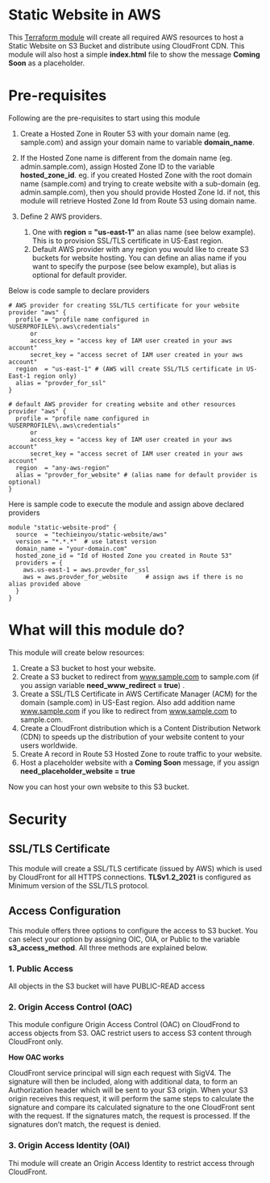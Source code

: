 # Static Website in AWS
This [Terraform module](https://registry.terraform.io/modules/techieinyou/static-website/aws/latest)  will create all required AWS resources to host a Static Website on S3 Bucket and distribute using CloudFront CDN.  This module will also host a simple __index.html__ file to show the message **Coming Soon** as a placeholder.

# Pre-requisites

Following are the pre-requisites to start using this module

1. Create a Hosted Zone in Router 53 with your domain name (eg. sample.com) and assign your domain name to variable **domain_name**. 
   
2. If the Hosted Zone name is different from the domain name (eg. admin.sample.com), assign Hosted Zone ID to the variable **hosted_zone_id**.  eg. if you created Hosted Zone with the root domain name (sample.com) and trying to create website with a sub-domain (eg. admin.sample.com), then you should provide Hosted Zone Id. if not, this module will retrieve Hosted Zone Id from Route 53 using domain name. 

3. Define 2 AWS providers. 
   1. One with __region = "us-east-1"__ an alias name (see below example).  This is to provision SSL/TLS certificate in US-East region.
   2. Default AWS provider with any region you would like to create S3 buckets for website hosting.  You can define an alias name if you want to specify the purpose (see below example), but alias is optional for default provider.

Below is code sample to declare providers  

```
# AWS provider for creating SSL/TLS certificate for your website
provider "aws" {
  profile = "profile name configured in %USERPROFILE%\.aws\credentials"
      or 
      access_key = "access key of IAM user created in your aws account"
      secret_key = "access secret of IAM user created in your aws account"
  region  = "us-east-1" # (AWS will create SSL/TLS certificate in US-East-1 region only)
  alias = "provder_for_ssl"
}

# default AWS provider for creating website and other resources
provider "aws" {
  profile = "profile name configured in %USERPROFILE%\.aws\credentials"  
      or 
      access_key = "access key of IAM user created in your aws account"
      secret_key = "access secret of IAM user created in your aws account"
  region  = "any-aws-region"
  alias = "provder_for_website" # (alias name for default provider is optional)
}
```

Here is sample code to execute the module and assign above declared providers

```
module "static-website-prod" {
  source  = "techieinyou/static-website/aws"
  version = "*.*.*"  # use latest version 
  domain_name = "your-domain.com"
  hosted_zone_id = "Id of Hosted Zone you created in Route 53"
  providers = {
    aws.us-east-1 = aws.provder_for_ssl
    aws = aws.provder_for_website     # assign aws if there is no alias provided above
  }
}
```

# What will this module do?

This module will create below resources:

1. Create a S3 bucket to host your website.
2. Create a S3 bucket to redirect from www.sample.com to sample.com (if you assign variable **need_www_redirect = true**) .
3. Create a SSL/TLS Certificate in AWS Certificate Manager (ACM) for the domain (sample.com) in US-East region.  Also add addition name www.sample.com if you like to redirect from www.sample.com to sample.com.  
4. Create a CloudFront distribution which is a Content Distribution Network (CDN) to speeds up the distribution of your website content to your users worldwide. 
5. Create A record in Route 53 Hosted Zone to route traffic to your website.
6. Host a placeholder website with a **Coming Soon** message, if you assign **need_placeholder_website = true**

Now you can host your own website to this S3 bucket.

# Security
## SSL/TLS Certificate

This module will create a SSL/TLS certificate (issued by AWS) which is used by CloudFront for all HTTPS connections.  **TLSv1.2_2021** is configured as Minimum version of the SSL/TLS protocol. 

## Access Configuration 
This module offers three options to configure the access to S3 bucket.  You can select your option by assigning OIC, OIA, or Public to the variable **s3_access_method**.  All three methods are explained below. 

### 1. Public Access
All objects in the S3 bucket will have PUBLIC-READ access

### 2. Origin Access Control (OAC)

This module configure Origin Access Control (OAC) on CloudFrond to access objects from S3.  OAC restrict users to access S3 content through CloudFront only.  

**How OAC works**

CloudFront service principal will sign each request with SigV4. The signature will then be included, along with additional data, to form an Authorization header which will be sent to your S3 origin. When your S3 origin receives this request, it will perform the same steps to calculate the signature and compare its calculated signature to the one CloudFront sent with the request. If the signatures match, the request is processed. If the signatures don’t match, the request is denied.

### 3. Origin Access Identity (OAI)

Thi module will create an Origin Access Identity to restrict access through CloudFront.




